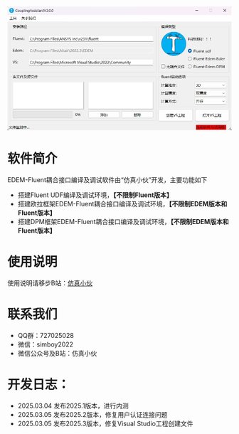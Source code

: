 <div align="center">
  <img src="https://github.com/SimulationBoys/Fluent_UDF_Assistant/blob/main/main.png">
</div>

# 软件简介
EDEM-Fluent耦合接口编译及调试软件由“仿真小伙”开发，主要功能如下
* 搭建Fluent UDF编译及调试环境，**【不限制Fluent版本】**
* 搭建欧拉框架EDEM-Fluent耦合接口编译及调试环境，**【不限制EDEM版本和Fluent版本】**
* 搭建DPM框架EDEM-Fluent耦合接口编译及调试环境，**【不限制EDEM版本和Fluent版本】**

# 使用说明

使用说明请移步B站：[仿真小伙](https://space.bilibili.com/619655122?spm_id_from=333.337.0.0)

# 联系我们
* QQ群：727025028
* 微信：simboy2022
* 微信公众号及B站：仿真小伙

# 开发日志：
* 2025.03.04 发布2025.1版本，进行内测
* 2025.03.05 发布2025.2版本，修复用户认证连接问题
* 2025.03.05 发布2025.3版本，修复Visual Studio工程创建文件
